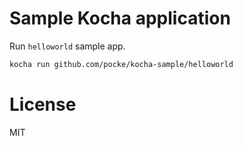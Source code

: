 # Sample Kocha application

Run `helloworld` sample app.

```bash
kocha run github.com/pocke/kocha-sample/helloworld
```

# License

MIT
